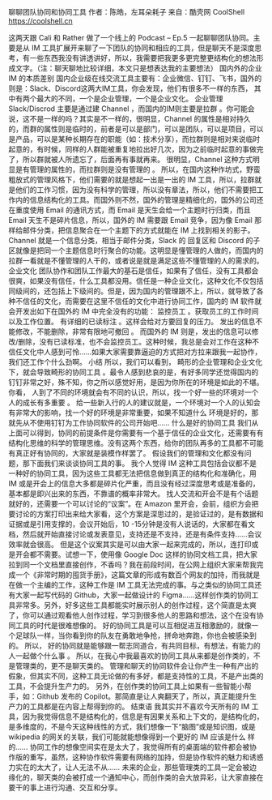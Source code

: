 聊聊团队协同和协同工具
作者：陈皓，左耳朵耗子
来自：酷壳网 CoolShell https://coolshell.cn

这两天跟 Cali 和 Rather 做了一个线上的 Podcast – Ep.5 一起聊聊团队协同。主要是从 IM 工具扩展开来聊了一下团队的协同和相应的工具，但是聊天不是深度思考，有一些东西我没有讲透讲好，所以，我需要把我更多更完整更结构化的想法形成文字。（注：聊天聊地比较详细，本文只是想表达我的主要想法）
国内外的企业 IM 的本质差别
国内企业级在线交流工具主要有：企业微信、钉钉、飞书，国外的则是：Slack、Discord这两大IM工具，你会发现，他们有很多不一样的东西， 其中有两个最大的不同，一个是企业管理，一个是企业文化。
企业管理
Slack/Discrod 主要是通过建 Channel ，而国内的IM则主要是拉群 。你可能会说，这不是一样的吗？其实是不一样的，很明显，Channel 的属性是相对持久的，而群的属性则是临时的，前者是可以是部门，可以是团队，可以是项目，可以是产品，可以是某种长期存在的职能（如：技术分享），而拉群则是相对来说临时起意的，有时候，同样的人群能被重复地拉出好几次，因为之前临时起意的事做完了，所以群就被人所遗忘了，后面再有事就再来。 很明显，Channel 这种方式明显是有管理的属性的，而拉群则是没有管理的 。
所以，在国内这种作坊式，野蛮粗放式的管理风格下，他们需要的就是想起一出是一出的 IM 工具，所以，拉群就是他们的工作习惯，因为没有科学的管理，所以没有章法，所以，他们不需要把工作内的信息结构化的工具。而国外则不然，国外的管理是精细化的，国外的公司还在重度使用 Email 的通讯方式，而 Email 是天生会给一个主题时行归类，而且 Email 天生不是碎片信息，所以，国外的 IM 需要跟 Email 竞争，因为像 Email 那样给邮件分类，把信息聚合在一个主题下的方式就能在 IM 上找到相关的影子。Channel 就是一个信息分类，相当于邮件分类，Slack 的 回复区和 Discord 的子区就像是把同一个主题信息时行聚合的功能。这明显是懂管理的人做的，而国内的拉群一看就是不懂管理的人干的，或者说是就是满足这些不懂管理的人的需求的。
企业文化
团队协作和团队工作最大的基石是信任，如果有了信任，没有工具都会很爽，如果没有信任，什么工具都没用。信任是一种企业文化，这种文化不仅包括同级间的，还包括上下级间的。但是，因为国内的管理跟不上，所以，就导致了各种不信任的文化，而需要在这里不信任的文化中进行协同工作，国内的 IM 软件就会开发出如下在国外的 IM 中完全没有的功能：
监控员工 。获取员工的工作时间以及工作位置。 有详细的已读标注 。这样会给对方要回复的压力。 发出的信息不能修改，不能删除，非常有限地可撤回 。
而国外的 IM 则是，发出的信息可以修改/删除，没有已读标准，也不会监控员工。这种时候，我总是会对工作在这种不信任文化中人感到可怜……如果大家需要靠逼迫的方式把对方拉来跟我一起协作，我们还工作个什么劲啊。
小结
所以，我们可以看到， 畸形的企业管理和企业文化下，就会导致畸形的协同工具 。最令人感到悲哀的是，有好多同学还觉得国内的钉钉非常之好，殊不知，你之所以感觉好用，是因为你所在的环境是如此的不堪。你看， 人到了不同的环境就会有不同的认识，所以，找一个好一些的环境对一个人的成长有多重要 。
给一些新入行的人的建议就是，一个环境对一个人的认知会有非常大的影响，找一个好的环境是非常重要，如果不知道什么 环境是好的，那就先从不使用钉钉为工作协同软件的公司开始吧……
什么是好的协同工具
我们从上面可以得到，协同的前提条件是你需要有一个基于信任的企业文化，还需要有有结构化思维的科学的管理思维。没有这两个东西，给你的团队再多的工具都不可能有真正好有协同的，大家就是装模作样罢了。
假设我们的管理和文化都没有问题，那下面我们来谈谈协同工具的事。
我个人觉得 IM 这种工具包括会议都不是一种好的协同工具，因为这些工具都无法把信息做到真正的结构化和准确化，用 IM 或是开会上的信息大多都是碎片化严重，而且没有经过深度思考或是准备的，基本都是即兴出来的东西，不靠谱的概率非常大。
找人交流和开会不是有个话题就好的，还需要一个可以讨论的“议案”。在 Amazon 里开会，会前，组织方会把要讨论的方案打印出来给大家看，这个方案是深思过的，是验证过的，是有数据和证据或是引用支撑的，会议开始后，10 -15分钟是没有人说话的，大家都在看文档，然后就开始直接讨论或发表意见，支持还是不支持，还是有条件支持……会议效率就会很高。
但是这个议案其实是可以由大家一起来完成的，所以，连打印或是开会都不需要。试想一下，使用像 Google Doc 这样的协同文档工具，把大家拉到同一个文档里直接创作，不香吗？我在前段时间，在公网上组织大家来帮我完成一个《非常时期的囤货手册》，这篇文章的形成有数百个网友的加持，而我就是在做一个主编的工作，这种工作是 IM 工具无法完成的事。与之类似的协同工具还有大家一起写代码的 Github，大家一起做设计的 Figma……这样创作类的协同工具非常多。另外，好多这些工具都能实时展示别人的创作过程，这个简直是太爽了，你可以通过观看他人创作过程，学习到很多他人的思路和想法，这个在没有协同工具的时代是很难想像的。
好的协同工具是可以互相促进互相激励的，就像一个足球队一样，当你看到你的队友在勇敢地争抢，拼命地奔跑，你也会被感染到的。
所以， 好的协同就是能够跟一帮志同道合，有共同目标，有想法，有能力的人一起做个什么事 。 所以，在我心中我最喜欢的协同工具从来都是创作类的，不是管理类的，更不是聊天类的。 管理和聊天的协同软件会让你产生一种有产出的假象，但其实不同，这种工具无论做的有多好，都是支持性的工具，不是产出类的工具，不会提升生产力的。
另外，在创作类的协同工具上如果有一些智能小帮手，如：Github 发布的 Copilot。那简直是让人爽翻天了，所以，真正能提升生产力的工具都是在内容上帮得到你的。
结束语
我其实并不喜欢今天所有的 IM 工具，因为我觉得信息不是结构化的，信息是有因果关系和上下文的，是结构化的，是多维度的，不是今天这种线性的方式，我们想像一下“脑图”或是知识图，或是 wikipedia 的网关的关联，我们可能就能想像得到一个更好的 IM 应该是什么 样的……
协同工作的想像空间实在是太大了，我觉得所有的桌面端的软件都会被协作版的重写，虽然，这种协作软件需要有网络的加持，但是协作软件的魅力和诱惑力实在的太大了，让人无法不从……
未来的企业，那些管理类的工具一定会被边缘化的，聊天类的会被打成一个通知中心，而创作类的会大放异彩，让大家直接在要干的事上进行沟通、交互和分享。
